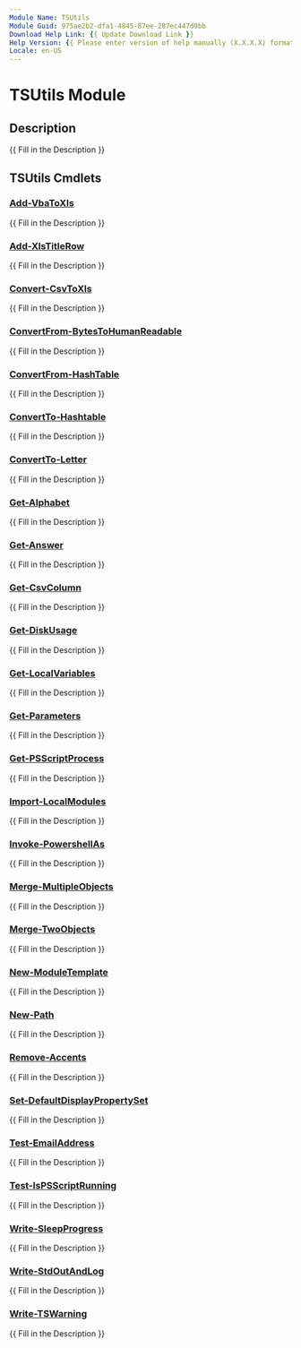 ```yaml
---
Module Name: TSUtils
Module Guid: 975ae2b2-dfa1-4845-87ee-287ec447d0bb
Download Help Link: {{ Update Download Link }}
Help Version: {{ Please enter version of help manually (X.X.X.X) format }}
Locale: en-US
---
```


# TSUtils Module
## Description
{{ Fill in the Description }}

## TSUtils Cmdlets
### [Add-VbaToXls](Add-VbaToXls.md)
{{ Fill in the Description }}

### [Add-XlsTitleRow](Add-XlsTitleRow.md)
{{ Fill in the Description }}

### [Convert-CsvToXls](Convert-CsvToXls.md)
{{ Fill in the Description }}

### [ConvertFrom-BytesToHumanReadable](ConvertFrom-BytesToHumanReadable.md)
{{ Fill in the Description }}

### [ConvertFrom-HashTable](ConvertFrom-HashTable.md)
{{ Fill in the Description }}

### [ConvertTo-Hashtable](ConvertTo-Hashtable.md)
{{ Fill in the Description }}

### [ConvertTo-Letter](ConvertTo-Letter.md)
{{ Fill in the Description }}

### [Get-Alphabet](Get-Alphabet.md)
{{ Fill in the Description }}

### [Get-Answer](Get-Answer.md)
{{ Fill in the Description }}

### [Get-CsvColumn](Get-CsvColumn.md)
{{ Fill in the Description }}

### [Get-DiskUsage](Get-DiskUsage.md)
{{ Fill in the Description }}

### [Get-LocalVariables](Get-LocalVariables.md)
{{ Fill in the Description }}

### [Get-Parameters](Get-Parameters.md)
{{ Fill in the Description }}

### [Get-PSScriptProcess](Get-PSScriptProcess.md)
{{ Fill in the Description }}

### [Import-LocalModules](Import-LocalModules.md)
{{ Fill in the Description }}

### [Invoke-PowershellAs](Invoke-PowershellAs.md)
{{ Fill in the Description }}

### [Merge-MultipleObjects](Merge-MultipleObjects.md)
{{ Fill in the Description }}

### [Merge-TwoObjects](Merge-TwoObjects.md)
{{ Fill in the Description }}

### [New-ModuleTemplate](New-ModuleTemplate.md)
{{ Fill in the Description }}

### [New-Path](New-Path.md)
{{ Fill in the Description }}

### [Remove-Accents](Remove-Accents.md)
{{ Fill in the Description }}

### [Set-DefaultDisplayPropertySet](Set-DefaultDisplayPropertySet.md)
{{ Fill in the Description }}

### [Test-EmailAddress](Test-EmailAddress.md)
{{ Fill in the Description }}

### [Test-IsPSScriptRunning](Test-IsPSScriptRunning.md)
{{ Fill in the Description }}

### [Write-SleepProgress](Write-SleepProgress.md)
{{ Fill in the Description }}

### [Write-StdOutAndLog](Write-StdOutAndLog.md)
{{ Fill in the Description }}

### [Write-TSWarning](Write-TSWarning.md)
{{ Fill in the Description }}

